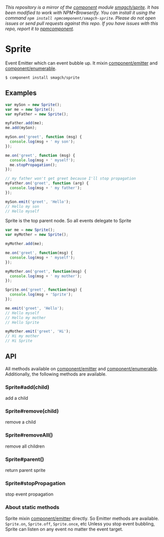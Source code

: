*This repository is a mirror of the [component](http://component.io) module [smagch/sprite](http://github.com/smagch/sprite). It has been modified to work with NPM+Browserify. You can install it using the command `npm install npmcomponent/smagch-sprite`. Please do not open issues or send pull requests against this repo. If you have issues with this repo, report it to [npmcomponent](https://github.com/airportyh/npmcomponent).*
# Sprite
Event Emitter which can event bubble up.
It mixin [component/emitter] and [component/enumerable].

```shell
$ component install smagch/sprite
```

## Examples

```javascript
var mySon = new Sprite();
var me = new Sprite();
var myFather = new Sprite();

myFather.add(me);
me.add(mySon);

mySon.on('greet', function (msg) {
  console.log(msg + ' my son');
});

me.on('greet', function (msg) {
  console.log(msg + ' myself');
  me.stopPropagation();
});

// my father won't get greet because I'll stop propagation
myFather.on('greet', function (arg) {
  console.log(msg + ' my father');
});

mySon.emit('greet', 'Hello');
// Hello my son
// Hello myself
```

Sprite is the top parent node.
So all events delegate to Sprite

```javascript
var me = new Sprite();
var myMother = new Sprite();

myMother.add(me);

me.on('greet', function(msg) {
  console.log(msg + ' myself');
});

myMother.on('greet', function(msg) {
  console.log(msg + ' my mother');
});

Sprite.on('greet', function(msg) {
  console.log(msg + 'Sprite');
});

me.emit('greet', 'Hello');
// Hello myself
// Hello my mother
// Hello Sprite

myMother.emit('greet', 'Hi');
// Hi my mother
// Hi Sprite
```

## API
All methods available on [component/emitter] and [component/enumerable].
Additionally, the following methods are available.

### Sprite#add(child)
add a child
### Sprite#remove(child)
remove a child
### Sprite#removeAll()
remove all children
### Sprite#parent()
return parent sprite
### Sprite#stopPropagation
stop event propagation

### About static methods
Sprite mixin [component/emitter] directly.
So Emitter methods are available. `Sprite.on`, `Sprite.off`, `Sprite.once`, etc
Unless you stop event bubbling, Sprite can listen on any event no matter the event target.

[component/emitter]: https://github.com/component/emitter
[component/enumerable]: https://github.com/component/enumerable